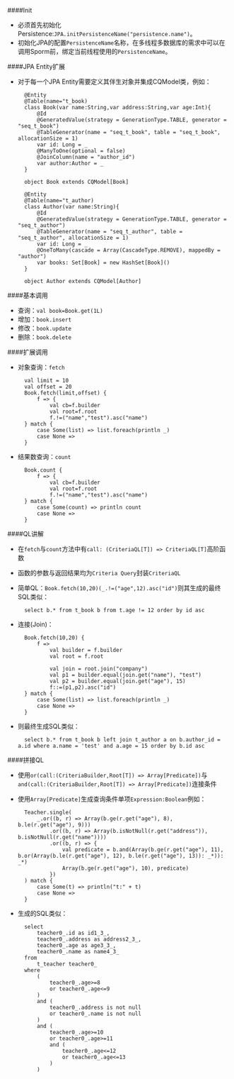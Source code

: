 ####Init

+ 必须首先初始化Persistence:`JPA.initPersistenceName("persistence.name")`。
+ 初始化JPA的配置`PersistenceName`名称，在多线程多数据库的需求中可以在调用Sporm前，绑定当前线程使用的`PersistenceName`。

####JPA Entity扩展

+ 对于每一个JPA Entity需要定义其伴生对象并集成CQModel类，例如：

        @Entity
        @Table(name="t_book)
        class Book(var name:String,var address:String,var age:Int){
            @Id
            @GeneratedValue(strategy = GenerationType.TABLE, generator = "seq_t_book")
            @TableGenerator(name = "seq_t_book", table = "seq_t_book", allocationSize = 1)
            var id: Long = _
            @ManyToOne(optional = false)
            @JoinColumn(name = "author_id")
            var author:Author = _
        }

        object Book extends CQModel[Book]

        @Entity
        @Table(name="t_author)
        class Author(var name:String){
            @Id
            @GeneratedValue(strategy = GenerationType.TABLE, generator = "seq_t_author")
            @TableGenerator(name = "seq_t_author", table = "seq_t_author", allocationSize = 1)
            var id: Long = _
            @OneToMany(cascade = Array(CascadeType.REMOVE), mappedBy = "author")
            var books: Set[Book] = new HashSet[Book]()
        }

        object Author extends CQModel[Author]


####基本调用
+ 查询：`val book=Book.get(1L)`
+ 增加：`book.insert`
+ 修改：`book.update`
+ 删除：`book.delete`

####扩展调用
+ 对象查询：`fetch`

        val limit = 10
        val offset = 20
        Book.fetch(limit,offset) {
            f => {
                val cb=f.builder
                val root=f.root
                f.!=("name","test").asc("name")
        } match {
            case Some(list) => list.foreach(println _)
            case None =>
        }
+ 结果数查询：`count`

        Book.count {
            f => {
                val cb=f.builder
                val root=f.root
                f.!=("name","test").asc("name")
        } match {
            case Some(count) => println count
            case None =>
        }

####QL讲解
+ 在`fetch`与`count`方法中有`call: (CriteriaQL[T]) => CriteriaQL[T]`高阶函数
+ 函数的参数与返回结果均为`Criteria Query`封装`CriteriaQL`

+ 简单QL：`Book.fetch(10,20)(_.!=("age",12).asc("id")`则其生成的最终SQL类似：

        select b.* from t_book b from t.age != 12 order by id asc

+ 连接(Join)：

        Book.fetch(10,20) {
            f =>
                val builder = f.builder
                val root = f.root

                val join = root.join("company")
                val p1 = builder.equal(join.get("name"), "test")
                val p2 = builder.equal(join.get("age"), 15)
                f::=(p1,p2).asc("id")
        } match {
            case Some(list) => list.foreach(println _)
            case None =>
        }
+ 则最终生成SQL类似：

        select b.* from t_book b left join t_author a on b.author_id = a.id where a.name = 'test' and a.age = 15 order by b.id asc

####拼接QL
+ 使用`or(call:(CriteriaBuilder,Root[T]) => Array[Predicate])`与`and(call:(CriteriaBuilder,Root[T]) => Array[Predicate])`连接条件
+ 使用`Array[Predicate]`生成查询条件单项`Expression:Boolean`例如：

        Teacher.single(            
            _.or((b, r) => Array(b.ge(r.get("age"), 8), b.le(r.get("age"), 9)))
                .or((b, r) => Array(b.isNotNull(r.get("address")), b.isNotNull(r.get("name"))))
                .or((b, r) => {
                    val predicate = b.and(Array(b.ge(r.get("age"), 11), b.or(Array(b.le(r.get("age"), 12), b.le(r.get("age"), 13)): _*)): _*)
                    Array(b.ge(r.get("age"), 10), predicate)
                })
        ) match {
            case Some(t) => println("t:" + t)
            case None =>
        }
+ 生成的SQL类似：

        select
            teacher0_.id as id1_3_,
            teacher0_.address as address2_3_,
            teacher0_.age as age3_3_,
            teacher0_.name as name4_3_
        from
            t_teacher teacher0_
        where
            (
                teacher0_.age>=8
                or teacher0_.age<=9
            )
            and (
                teacher0_.address is not null
                or teacher0_.name is not null
            )
            and (
                teacher0_.age>=10
                or teacher0_.age>=11
                and (
                    teacher0_.age<=12
                    or teacher0_.age<=13
                )
            )

